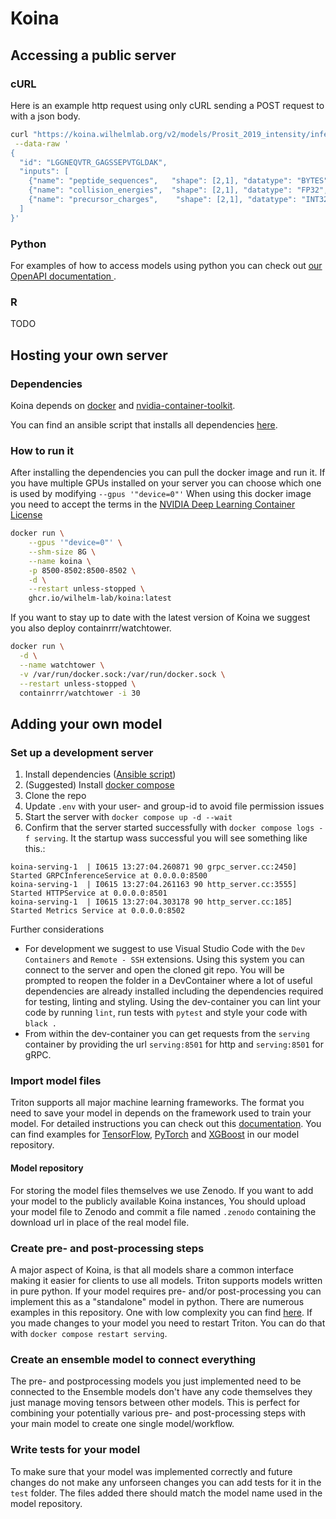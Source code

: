 # Koina

## Accessing a public server
### cURL
Here is an example http request using only cURL sending a POST request to with a json body.

```bash
curl "https://koina.wilhelmlab.org/v2/models/Prosit_2019_intensity/infer" \
 --data-raw '
{
  "id": "LGGNEQVTR_GAGSSEPVTGLDAK",
  "inputs": [
    {"name": "peptide_sequences",   "shape": [2,1], "datatype": "BYTES", "data": ["LGGNEQVTR","GAGSSEPVTGLDAK"]},
    {"name": "collision_energies",  "shape": [2,1], "datatype": "FP32",  "data": [25,25]},
    {"name": "precursor_charges",    "shape": [2,1], "datatype": "INT32", "data": [1,2]}
  ]
}'
```
### Python
For examples of how to access models using python you can check out [our OpenAPI documentation ](https://koina.wilhelmlab.org/docs/#overview).

### R
TODO

## Hosting your own server

### Dependencies
Koina depends on [docker](https://docs.docker.com/engine/install/) and [nvidia-container-toolkit](https://docs.nvidia.com/datacenter/cloud-native/container-toolkit/overview.html).

You can find an ansible script that installs all dependencies [here](docs/server/).

### How to run it
After installing the dependencies you can pull the docker image and run it. If you have multiple GPUs installed on your server you can choose which one is used by modifying `--gpus '"device=0"'`
When using this docker image you need to accept the terms in the [NVIDIA Deep Learning Container License](NVIDIA_Deep_Learning_Container_License.pdf)
```bash
docker run \
    --gpus '"device=0"' \
    --shm-size 8G \
    --name koina \
    -p 8500-8502:8500-8502 \
    -d \
    --restart unless-stopped \
    ghcr.io/wilhelm-lab/koina:latest
```

If you want to stay up to date with the latest version of Koina we suggest you also deploy containrrr/watchtower.


```bash
docker run \
  -d \
  --name watchtower \
  -v /var/run/docker.sock:/var/run/docker.sock \
  --restart unless-stopped \
  containrrr/watchtower -i 30
```

## Adding your own model

### Set up a development server

1. Install dependencies ([Ansible script](docs/server/))
2. (Suggested) Install [docker compose](https://docs.docker.com/engine/install/ubuntu/#install-using-the-repository)
3. Clone the repo
5. Update `.env` with your user- and group-id to avoid file permission issues
6. Start the server with `docker compose up -d --wait`
7. Confirm that the server started successfully with `docker compose logs -f serving`. It the startup wass successful you will see something like this.:
```
koina-serving-1  | I0615 13:27:04.260871 90 grpc_server.cc:2450] Started GRPCInferenceService at 0.0.0.0:8500
koina-serving-1  | I0615 13:27:04.261163 90 http_server.cc:3555] Started HTTPService at 0.0.0.0:8501
koina-serving-1  | I0615 13:27:04.303178 90 http_server.cc:185] Started Metrics Service at 0.0.0.0:8502
```

Further considerations
- For development we suggest to use Visual Studio Code with the `Dev Containers` and `Remote - SSH` extensions.
  Using this system you can connect to the server and open the cloned git repo. You will be prompted to reopen the folder in a DevContainer where a lot of useful dependencies are already installed including the dependencies required for testing, linting and styling. Using the dev-container you can lint your code by running `lint`, run tests with `pytest` and style your code with `black .`
- From within the dev-container you can get requests from the `serving` container by providing the url `serving:8501` for http and `serving:8501` for gRPC.

### Import model files
Triton supports all major machine learning frameworks. The format you need to save your model in depends on the framework used to train your model. For detailed instructions you can check out this [documentation](https://github.com/triton-inference-server/server/blob/main/docs/user_guide/model_repository.md#model-files).
You can find examples for [TensorFlow](models/Prosit/Prosit_2019_intensity/1), [PyTorch](models/AlphaPept/AlphaPept_ms2_generic/1) and [XGBoost](models/ms2pip/model_20210416_HCD2021_Y/1) in our model repository.

#### Model repository
For storing the model files themselves we use Zenodo. If you want to add your model to the publicly available Koina instances, You should upload your model file to Zenodo and commit a file named `.zenodo` containing the download url in place of the real model file.

### Create pre- and post-processing steps
A major aspect of Koina, is that all models share a common interface making it easier for clients to use all models.
Triton supports models written in pure python. If your model requires pre- and/or post-processing you can implement this as a "standalone" model in python.
There are numerous examples in this repository. One with low complexity you can find [here](models/AlphaPept/AlphaPept_Preprocess_charge/1).
If you made changes to your model you need to restart Triton. You can do that with `docker compose restart serving`.

### Create an ensemble model to connect everything
The pre- and postprocessing models you just implemented need to be connected to the
Ensemble models don't have any code themselves they just manage moving tensors between other models. This is perfect for combining your potentially various pre- and post-processing steps with your main model to create one single model/workflow.

### Write tests for your model
To make sure that your model was implemented correctly and future changes do not make any unforseen changes you can add tests for it in the `test` folder. The files added there should match the model name used in the model repository.
